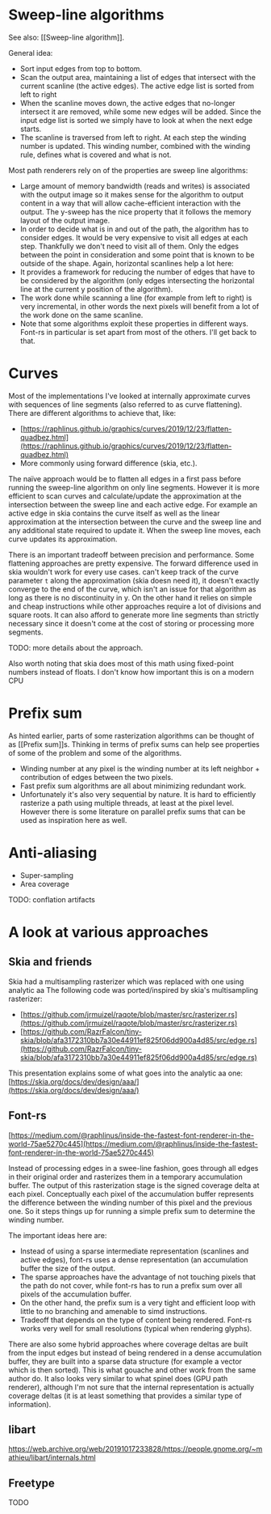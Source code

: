 
# Sweep-line algorithms 

See also: [[Sweep-line algorithm]].

General idea:
-   Sort input edges from top to bottom.
-   Scan the output area, maintaining a list of edges that intersect with the current scanline (the active edges). The active edge list is sorted from left to right
-   When the scanline moves down, the active edges that no-longer intersect it are removed, while some new edges will be added. Since the input edge list is sorted we simply have to look at when the next edge starts.
-   The scanline is traversed from left to right. At each step the winding number is updated. This winding number, combined with the winding rule, defines what is covered and what is not.
  

Most path renderers rely on of the properties are sweep line algorithms:
-   Large amount of memory bandwidth (reads and writes) is associated with the output image so it makes sense for the algorithm to output content in a way that will allow cache-efficient interaction with the output. The y-sweep has the nice property that it follows the memory layout of the output image.
-   In order to decide what is in and out of the path, the algorithm has to consider edges. It would be very expensive to visit all edges at each step. Thankfully we don't need to visit all of them. Only the edges between the point in consideration and some point that is known to be outside of the shape. Again, horizontal scanlines help a lot here:
-   It provides a framework for reducing the number of edges that have to be considered by the algorithm (only edges intersecting the horizontal line at the current y position of the algorithm).
-   The work done while scanning a line (for example from left to right) is very incremental, in other words the next pixels will benefit from a lot of the work done on the same scanline.
-   Note that some algorithms exploit these properties in different ways. Font-rs in particular is set apart from most of the others. I'll get back to that.

# Curves

Most of the implementations I've looked at internally approximate curves with sequences of line segments (also referred to as curve flattening). There are different algorithms to achieve that, like:

-   [https://raphlinus.github.io/graphics/curves/2019/12/23/flatten-quadbez.html](https://raphlinus.github.io/graphics/curves/2019/12/23/flatten-quadbez.html)
-   More commonly using forward difference (skia, etc.).

The naïve approach would be to flatten all edges in a first pass before running the sweep-line algorithm on only line segments. However it is more efficient to scan curves and calculate/update the approximation at the intersection between the sweep line and each active edge. For example an active edge in skia contains the curve itself as well as the linear approximation at the intersection between the curve and the sweep line and any additional state required to update it. When the sweep line moves, each curve updates its approximation.

There is an important tradeoff between precision and performance. Some flattening approaches are pretty expensive. The forward difference used in skia wouldn't work for every use cases. can't keep track of the curve parameter `t` along the approximation (skia doesn need it), it doesn't exactly converge to the end of the curve, which isn't an issue for that algorithm as long as there is no discontinuity in y. On the other hand it relies on simple and cheap instructions while other approaches require a lot of divisions and square roots. It can also afford to generate more line segments than strictly necessary since it doesn't come at the cost of storing or processing more segments.

TODO: more details about the approach.

Also worth noting that skia does most of this math using fixed-point numbers instead of floats. I don't know how important this is on a modern CPU

# Prefix sum

As hinted earlier, parts of some rasterization algorithms can be thought of as [[Prefix sum]]s. Thinking in terms of prefix sums can help see properties of some of the problem and some of the algorithms.

-   Winding number at any pixel is the winding number at its left neighbor + contribution of edges between the two pixels.
-   Fast prefix sum algorithms are all about minimizing redundant work.
-   Unfortunately it's also very sequential by nature. It is hard to efficiently rasterize a path using multiple threads, at least at the pixel level. However there is some literature on parallel prefix sums that can be used as inspiration here as well.

# Anti-aliasing

-   Super-sampling
-   Area coverage
  

TODO: conflation artifacts

# A look at various approaches

## Skia and friends

Skia had a multisampling rasterizer which was replaced with one using analytic aa
The following code was ported/inspired by skia's multisampling rasterizer:
-   [https://github.com/jrmuizel/raqote/blob/master/src/rasterizer.rs](https://github.com/jrmuizel/raqote/blob/master/src/rasterizer.rs)
-   [https://github.com/RazrFalcon/tiny-skia/blob/afa3172310bb7a30e44911ef825f06dd900a4d85/src/edge.rs](https://github.com/RazrFalcon/tiny-skia/blob/afa3172310bb7a30e44911ef825f06dd900a4d85/src/edge.rs)

This presentation explains some of what goes into the analytic aa one: [https://skia.org/docs/dev/design/aaa/](https://skia.org/docs/dev/design/aaa/)

## Font-rs

[https://medium.com/@raphlinus/inside-the-fastest-font-renderer-in-the-world-75ae5270c445](https://medium.com/@raphlinus/inside-the-fastest-font-renderer-in-the-world-75ae5270c445)

Instead of processing edges in a swee-line fashion, goes through all edges in their original order and rasterizes them in a temporary accumulation buffer. The output of this rasterization stage is the signed coverage delta at each pixel. Conceptually each pixel of the accumulation buffer represents the difference between the winding number of this pixel and the previous one. So it steps things up for running a simple prefix sum to determine the winding number.

The important ideas here are:

-   Instead of using a sparse intermediate representation (scanlines and active edges), font-rs uses a dense representation (an accumulation buffer the size of the output.
-   The sparse approaches have the advantage of not touching pixels that the path do not cover, while font-rs has to run a prefix sum over all pixels of the accumulation buffer.
-   On the other hand, the prefix sum is a very tight and efficient loop with little to no branching and amenable to simd instructions.
-   Tradeoff that depends on the type of content being rendered. Font-rs works very well for small resolutions (typical when rendering glyphs).


There are also some hybrid approaches where coverage deltas are built from the input edges but instead of being rendered in a dense accumulation buffer, they are built into a sparse data structure (for example a vector which is then sorted). This is what gouache and other work from the same author do. It also looks very similar to what spinel does (GPU path renderer), although I'm not sure that the internal representation is actually coverage deltas (it is at least something that provides a similar type of information).

## libart

https://web.archive.org/web/20191017233828/https://people.gnome.org/~mathieu/libart/internals.html

## Freetype

TODO
